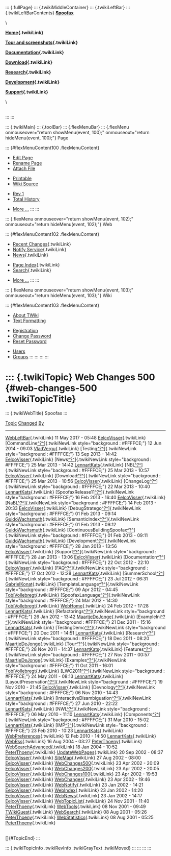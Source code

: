 ::: {.fullPage}
::: {.twikiMiddleContainer}
::: {.twikiLeftBar}
::: {.twikiLeftBarContents}
**[Spoofax](http://www.program-transformation.org/view/Spoofax/WebHome)**

\

**[Home](WebHome){.twikiLink}**

**[Tour and screenshots](Tour){.twikiLink}**

**[Documentation](Documentation){.twikiLink}**

**[Download](Download){.twikiLink}**

**[Research](Research){.twikiLink}**

**[Development](Development){.twikiLink}**

**[Support](Support){.twikiLink}**

\

\
:::
:::

::: {.twikiMain}
::: {.toolBar}
::: {.flexMenuBar}
::: {.flexMenu onmouseover="return showMenu(event, 100);" onmouseout="return hideMenu(event, 100);"}
Page

::: {#flexMenuContent100 .flexMenuContent}
-   [Edit
    Page](http://www.program-transformation.org/edit/Spoofax/WebChanges500?t=1536826267)
-   [Rename
    Page](http://www.program-transformation.org/rename/Spoofax/WebChanges500)
-   [Attach
    File](http://www.program-transformation.org/attach/Spoofax/WebChanges500)

<!-- -->

-   [Printable](http://www.program-transformation.org/view/Spoofax/WebChanges500?skin=print.pattern)
-   [Wiki
    Source](http://www.program-transformation.org/view/Spoofax/WebChanges500?skin=text&raw=on&contenttype=text/plain)

<!-- -->

-   [Rev
    1](http://www.program-transformation.org/view/Spoofax/WebChanges500?rev=1.1)
-   [Total
    History](http://www.program-transformation.org/rdiff/Spoofax/WebChanges500)

<!-- -->

-   [More
    \...](http://www.program-transformation.org/oops/Spoofax/WebChanges500?template=oopsmore&param1=1.1&param2=1.1)
:::
:::

::: {.flexMenu onmouseover="return showMenu(event, 102);" onmouseout="return hideMenu(event, 102);"}
Web

::: {#flexMenuContent102 .flexMenuContent}
-   [Recent Changes](WebChanges){.twikiLink}
-   [Notify Service](WebNotify){.twikiLink}
-   [News](WebNews){.twikiLink}

<!-- -->

-   [Page Index](WebIndex){.twikiLink}
-   [Search](WebSearch){.twikiLink}

<!-- -->

-   [More
    \...](http://www.program-transformation.org/oops/Spoofax/WebChanges500?template=oopsmore&param1=1.1&param2=1.1)
:::
:::

::: {.flexMenu onmouseover="return showMenu(event, 103);" onmouseout="return hideMenu(event, 103);"}
Wiki

::: {#flexMenuContent103 .flexMenuContent}
-   [About
    TWiki](http://www.program-transformation.org/view/TWiki/WebHome)
-   [Text
    Formatting](http://www.program-transformation.org/view/TWiki/TextFormattingRules)

<!-- -->

-   [Registration](http://www.program-transformation.org/view/TWiki/TWikiRegistration)
-   [Change
    Password](http://www.program-transformation.org/view/TWiki/ChangePassword)
-   [Reset
    Password](http://www.program-transformation.org/view/TWiki/ResetPassword)

<!-- -->

-   [Users](http://www.program-transformation.org/view/Main/TWikiUsers)
-   [Groups](http://www.program-transformation.org/view/Main/TWikiGroups)
:::
:::
:::
:::

::: {.twikiTopic}
Web Changes 500 {#web-changes-500 .twikiTopicTitle}
===============

::: {.twikiWebTitle}
Spoofax
:::

  [Topic](WebChanges500@sortcol=0&table=1&up=0#sorted_table "Sort by this column")                                                                                                             [Changed](WebChanges500@sortcol=1&table=1&up=0#sorted_table "Sort by this column")   [By](WebChanges500@sortcol=2&table=1&up=0#sorted_table "Sort by this column")
  -------------------------------------------------------------------------------------------------------------------------------------------------------------------------------------------- ------------------------------------------------------------------------------------ -------------------------------------------------------------------------------
  [WebLeftBar](../Main/WebLeftBar){.twikiLink}                                                                                                                                                 11 May 2017 - 05:48                                                                  [EelcoVisser](../Main/EelcoVisser){.twikiLink}
  [CommandLine[^?^](http://www.program-transformation.org/edit/Main/CommandLine?topicparent=Spoofax.WebChanges500)]{.twikiNewLink style="background : #FFFFCE;"}                               12 Jun 2014 - 09:03                                                                  [VladVergu](../Main/VladVergu){.twikiLink}
  [Testing[^?^](http://www.program-transformation.org/edit/Main/Testing?topicparent=Spoofax.WebChanges500)]{.twikiNewLink style="background : #FFFFCE;"}                                       13 Sep 2013 - 14:42                                                                  [EelcoVisser](../Main/EelcoVisser){.twikiLink}
  [News[^?^](http://www.program-transformation.org/edit/Main/News?topicparent=Spoofax.WebChanges500)]{.twikiNewLink style="background : #FFFFCE;"}                                             25 Mar 2013 - 14:42                                                                  [LennartKats](../Main/LennartKats){.twikiLink}
  [NBL[^?^](http://www.program-transformation.org/edit/Main/NBL?topicparent=Spoofax.WebChanges500)]{.twikiNewLink style="background : #FFFFCE;"}                                               25 Mar 2013 - 10:57                                                                  [EelcoVisser](../Main/EelcoVisser){.twikiLink}
  [Download[^?^](http://www.program-transformation.org/edit/Main/Download?topicparent=Spoofax.WebChanges500)]{.twikiNewLink style="background : #FFFFCE;"}                                     25 Mar 2013 - 10:56                                                                  [EelcoVisser](../Main/EelcoVisser){.twikiLink}
  [ChangeLog[^?^](http://www.program-transformation.org/edit/Main/ChangeLog?topicparent=Spoofax.WebChanges500)]{.twikiNewLink style="background : #FFFFCE;"}                                   22 Mar 2013 - 10:40                                                                  [LennartKats](../Main/LennartKats){.twikiLink}
  [SpoofaxRelease11[^?^](http://www.program-transformation.org/edit/Main/SpoofaxRelease11?topicparent=Spoofax.WebChanges500)]{.twikiNewLink style="background : #FFFFCE;"}                     16 Feb 2013 - 16:40                                                                  [EelcoVisser](../Main/EelcoVisser){.twikiLink}
  [NaBL[^?^](http://www.program-transformation.org/edit/Main/NaBL?topicparent=Spoofax.WebChanges500)]{.twikiNewLink style="background : #FFFFCE;"}                                             14 Feb 2013 - 20:33                                                                  [EelcoVisser](../Main/EelcoVisser){.twikiLink}
  [DebugStratego[^?^](http://www.program-transformation.org/edit/Main/DebugStratego?topicparent=Spoofax.WebChanges500)]{.twikiNewLink style="background : #FFFFCE;"}                           01 Feb 2013 - 09:14                                                                  [GuidoWachsmuth](../Main/GuidoWachsmuth){.twikiLink}
  [SemanticIndex[^?^](http://www.program-transformation.org/edit/Main/SemanticIndex?topicparent=Spoofax.WebChanges500)]{.twikiNewLink style="background : #FFFFCE;"}                           01 Feb 2013 - 09:12                                                                  [GuidoWachsmuth](../Main/GuidoWachsmuth){.twikiLink}
  [ContinuousBuildingSpoofax[^?^](http://www.program-transformation.org/edit/Main/ContinuousBuildingSpoofax?topicparent=Spoofax.WebChanges500)]{.twikiNewLink style="background : #FFFFCE;"}   01 Feb 2013 - 09:11                                                                  [GuidoWachsmuth](../Main/GuidoWachsmuth){.twikiLink}
  [Development[^?^](http://www.program-transformation.org/edit/Main/Development?topicparent=Spoofax.WebChanges500)]{.twikiNewLink style="background : #FFFFCE;"}                               28 Jan 2013 - 13:56                                                                  [EelcoVisser](../Main/EelcoVisser){.twikiLink}
  [Support[^?^](http://www.program-transformation.org/edit/Main/Support?topicparent=Spoofax.WebChanges500)]{.twikiNewLink style="background : #FFFFCE;"}                                       28 Jan 2013 - 13:06                                                                  [EelcoVisser](../Main/EelcoVisser){.twikiLink}
  [Documentation[^?^](http://www.program-transformation.org/edit/Main/Documentation?topicparent=Spoofax.WebChanges500)]{.twikiNewLink style="background : #FFFFCE;"}                           22 Oct 2012 - 22:10                                                                  [EelcoVisser](../Main/EelcoVisser){.twikiLink}
  [FAQ[^?^](http://www.program-transformation.org/edit/Main/FAQ?topicparent=Spoofax.WebChanges500)]{.twikiNewLink style="background : #FFFFCE;"}                                               17 Oct 2012 - 12:28                                                                  [LennartKats](../Main/LennartKats){.twikiLink}
  [SummerSchool[^?^](http://www.program-transformation.org/edit/Main/SummerSchool?topicparent=Spoofax.WebChanges500)]{.twikiNewLink style="background : #FFFFCE;"}                             23 Jul 2012 - 06:31                                                                  [GabrielKonat](../Main/GabrielKonat){.twikiLink}
  [TemplateLanguage[^?^](http://www.program-transformation.org/edit/Main/TemplateLanguage?topicparent=Spoofax.WebChanges500)]{.twikiNewLink style="background : #FFFFCE;"}                     09 Apr 2012 - 04:45                                                                  [TobiVollebregt](../Main/TobiVollebregt){.twikiLink}
  [SpoofaxLanguage[^?^](http://www.program-transformation.org/edit/Main/SpoofaxLanguage?topicparent=Spoofax.WebChanges500)]{.twikiNewLink style="background : #FFFFCE;"}                       24 Mar 2012 - 14:30                                                                  [TobiVollebregt](../Main/TobiVollebregt){.twikiLink}
  [WebHome](../Main/WebHome){.twikiLink}                                                                                                                                                       24 Feb 2012 - 17:28                                                                  [LennartKats](../Main/LennartKats){.twikiLink}
  [Refactorings[^?^](http://www.program-transformation.org/edit/Main/Refactorings?topicparent=Spoofax.WebChanges500)]{.twikiNewLink style="background : #FFFFCE;"}                             26 Jan 2012 - 13:42                                                                  [MaartjeDeJonge](../Main/MaartjeDeJonge){.twikiLink}
  [ExampleIni[^?^](http://www.program-transformation.org/edit/Main/ExampleIni?topicparent=Spoofax.WebChanges500)]{.twikiNewLink style="background : #FFFFCE;"}                                 21 Dec 2011 - 15:16                                                                  [LennartKats](../Main/LennartKats){.twikiLink}
  [TestingDemo[^?^](http://www.program-transformation.org/edit/Main/TestingDemo?topicparent=Spoofax.WebChanges500)]{.twikiNewLink style="background : #FFFFCE;"}                               20 Dec 2011 - 14:51                                                                  [LennartKats](../Main/LennartKats){.twikiLink}
  [Research[^?^](http://www.program-transformation.org/edit/Main/Research?topicparent=Spoofax.WebChanges500)]{.twikiNewLink style="background : #FFFFCE;"}                                     18 Dec 2011 - 08:20                                                                  [MaartjeDeJonge](../Main/MaartjeDeJonge){.twikiLink}
  [Tour[^?^](http://www.program-transformation.org/edit/Main/Tour?topicparent=Spoofax.WebChanges500)]{.twikiNewLink style="background : #FFFFCE;"}                                             28 Nov 2011 - 14:37                                                                  [LennartKats](../Main/LennartKats){.twikiLink}
  [Features[^?^](http://www.program-transformation.org/edit/Main/Features?topicparent=Spoofax.WebChanges500)]{.twikiNewLink style="background : #FFFFCE;"}                                     27 Nov 2011 - 00:57                                                                  [MaartjeDeJonge](../Main/MaartjeDeJonge){.twikiLink}
  [Examples[^?^](http://www.program-transformation.org/edit/Main/Examples?topicparent=Spoofax.WebChanges500)]{.twikiNewLink style="background : #FFFFCE;"}                                     11 Oct 2011 - 16:01                                                                  [TobiVollebregt](../Main/TobiVollebregt){.twikiLink}
  [LWC2011[^?^](http://www.program-transformation.org/edit/Main/LWC2011?topicparent=Spoofax.WebChanges500)]{.twikiNewLink style="background : #FFFFCE;"}                                       24 May 2011 - 08:13                                                                  [LennartKats](../Main/LennartKats){.twikiLink}
  [LayoutPreservation[^?^](http://www.program-transformation.org/edit/Main/LayoutPreservation?topicparent=Spoofax.WebChanges500)]{.twikiNewLink style="background : #FFFFCE;"}                 19 Nov 2010 - 21:45                                                                  [EelcoVisser](../Main/EelcoVisser){.twikiLink}
  [Devnology[^?^](http://www.program-transformation.org/edit/Main/Devnology?topicparent=Spoofax.WebChanges500)]{.twikiNewLink style="background : #FFFFCE;"}                                   06 Nov 2010 - 14:43                                                                  [LennartKats](../Main/LennartKats){.twikiLink}
  [InteractiveDisambiguation[^?^](http://www.program-transformation.org/edit/Main/InteractiveDisambiguation?topicparent=Spoofax.WebChanges500)]{.twikiNewLink style="background : #FFFFCE;"}   27 Jun 2010 - 22:22                                                                  [LennartKats](../Main/LennartKats){.twikiLink}
  [NWL[^?^](http://www.program-transformation.org/edit/Main/NWL?topicparent=Spoofax.WebChanges500)]{.twikiNewLink style="background : #FFFFCE;"}                                               06 May 2010 - 11:10                                                                  [LennartKats](../Main/LennartKats){.twikiLink}
  [Components[^?^](http://www.program-transformation.org/edit/Main/Components?topicparent=Spoofax.WebChanges500)]{.twikiNewLink style="background : #FFFFCE;"}                                 31 Mar 2010 - 15:02                                                                  [LennartKats](../Main/LennartKats){.twikiLink}
  [IMP[^?^](http://www.program-transformation.org/edit/Main/IMP?topicparent=Spoofax.WebChanges500)]{.twikiNewLink style="background : #FFFFCE;"}                                               23 Feb 2010 - 10:23                                                                  [LennartKats](../Main/LennartKats){.twikiLink}
  [WebPreferences](../Main/WebPreferences){.twikiLink}                                                                                                                                         12 Feb 2010 - 14:50                                                                  [LennartKats](../Main/LennartKats){.twikiLink}
  [WebRss](../Main/WebRss){.twikiLink}                                                                                                                                                         16 Aug 2004 - 03:27                                                                  [PeterThoeny](../Main/PeterThoeny){.twikiLink}
  [WebSearchAdvanced](../Main/WebSearchAdvanced){.twikiLink}                                                                                                                                   18 Jan 2004 - 10:52                                                                  [PeterThoeny](../Main/PeterThoeny){.twikiLink}
  [UpdateWebPages](../Main/UpdateWebPages){.twikiLink}                                                                                                                                         20 Sep 2002 - 08:37                                                                  [EelcoVisser](../Main/EelcoVisser){.twikiLink}
  [SiteMap](../Main/SiteMap){.twikiLink}                                                                                                                                                       27 Aug 2002 - 08:00                                                                  [EelcoVisser](../Main/EelcoVisser){.twikiLink}
  [WebChanges500](../Main/WebChanges500){.twikiLink}                                                                                                                                           23 Apr 2002 - 20:09                                                                  [EelcoVisser](../Main/EelcoVisser){.twikiLink}
  [WebChanges200](../Main/WebChanges200){.twikiLink}                                                                                                                                           23 Apr 2002 - 20:05                                                                  [EelcoVisser](../Main/EelcoVisser){.twikiLink}
  [WebChanges100](../Main/WebChanges100){.twikiLink}                                                                                                                                           23 Apr 2002 - 19:53                                                                  [EelcoVisser](../Main/EelcoVisser){.twikiLink}
  [WebChanges](../Main/WebChanges){.twikiLink}                                                                                                                                                 23 Apr 2002 - 19:46                                                                  [EelcoVisser](../Main/EelcoVisser){.twikiLink}
  [WebNotify](../Main/WebNotify){.twikiLink}                                                                                                                                                   23 Jan 2002 - 14:21                                                                  [EelcoVisser](../Main/EelcoVisser){.twikiLink}
  [WebIndex](../Main/WebIndex){.twikiLink}                                                                                                                                                     23 Jan 2002 - 14:20                                                                  [EelcoVisser](../Main/EelcoVisser){.twikiLink}
  [WebNews](../Main/WebNews){.twikiLink}                                                                                                                                                       23 Jan 2002 - 14:17                                                                  [EelcoVisser](../Main/EelcoVisser){.twikiLink}
  [WebTopicList](../Main/WebTopicList){.twikiLink}                                                                                                                                             24 Nov 2001 - 11:40                                                                  [PeterThoeny](../Main/PeterThoeny){.twikiLink}
  [WebTools](../Main/WebTools){.twikiLink}                                                                                                                                                     08 Nov 2001 - 09:49                                                                  [TWikiGuest](../Main/TWikiGuest){.twikiLink}
  [WebSearch](../Main/WebSearch){.twikiLink}                                                                                                                                                   08 Aug 2001 - 05:26                                                                  [PeterThoeny](../Main/PeterThoeny){.twikiLink}
  [WebStatistics](../Main/WebStatistics){.twikiLink}                                                                                                                                           08 Aug 2001 - 05:25                                                                  [PeterThoeny](../Main/PeterThoeny){.twikiLink}

\
[]{#TopicEnd}
:::

::: {.twikiTopicInfo .twikiRevInfo .twikiGrayText .twikiMoved}
:::
:::
:::
:::
